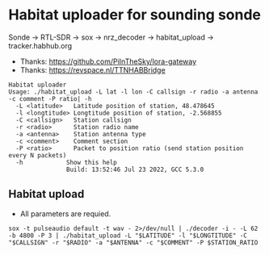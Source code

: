 # Habitat uploader for sounding sonde

Sonde -> RTL-SDR -> sox -> nrz_decoder -> habitat_upload -> tracker.habhub.org 
* Thanks: https://github.com/PiInTheSky/lora-gateway
* Thanks: https://revspace.nl/TTNHABBridge

```
Habitat uploader
Usage: ./habitat_upload -L lat -l lon -C callsign -r radio -a antenna -c comment -P ratio| -h
  -L <latitude>   Latitude position of station, 48.478645
  -l <longtitude> Longtitude position of station, -2.568855
  -C <callsign>   Station callsign
  -r <radio>      Station radio name
  -a <antenna>    Station antenna type
  -c <comment>    Comment section
  -P <ratio>      Packet to position ratio (send station position every N packets)
  -h            Show this help
                Build: 13:52:46 Jul 23 2022, GCC 5.3.0
```

## Habitat upload
* All parameters are requied.
```
sox -t pulseaudio default -t wav - 2>/dev/null | ./decoder -i - -L 62 -b 4800 -P 3 | ./habitat_upload -L "$LATITUDE" -l "$LONGTITUDE" -C "$CALLSIGN" -r "$RADIO" -a "$ANTENNA" -c "$COMMENT" -P $STATION_RATIO
```

